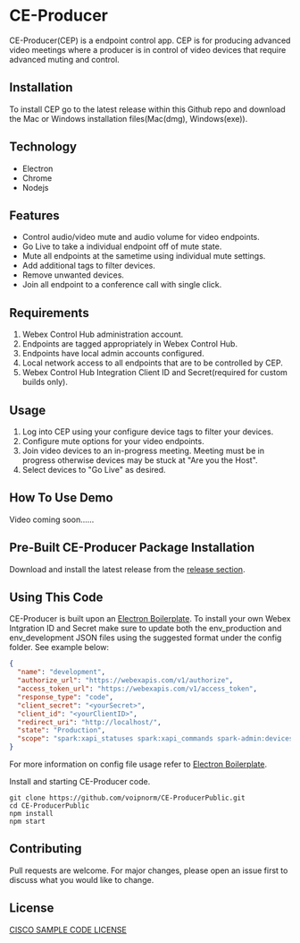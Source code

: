 # CE-Producer

CE-Producer(CEP) is a endpoint control app. CEP is for producing advanced video meetings
where a producer is in control of video devices that require advanced muting and control.

## Installation

To install CEP go to the latest release within this Github repo and download the Mac or Windows 
installation files(Mac(dmg), Windows(exe)).

## Technology
* Electron
* Chrome
* Nodejs

## Features

* Control audio/video mute and audio volume for video endpoints.
* Go Live to take a individual endpoint off of mute state.
* Mute all endpoints at the sametime using individual mute settings.
* Add additional tags to filter devices.
* Remove unwanted devices.
* Join all endpoint to a conference call with single click.

## Requirements

1. Webex Control Hub administration account.
2. Endpoints are tagged appropriately in Webex Control Hub.
3. Endpoints have local admin accounts configured.
4. Local network access to all endpoints that are to be controlled by CEP.
5. Webex Control Hub Integration Client ID and Secret(required for custom builds only).

## Usage

1. Log into CEP using your configure device tags to filter your devices.
2. Configure mute options for your video endpoints.
3. Join video devices to an in-progress meeting. 
Meeting must be in progress otherwise devices may be stuck at "Are you the Host".
4. Select devices to "Go Live" as desired.

## How To Use Demo

Video coming soon......

## Pre-Built CE-Producer Package Installation

Download and install the latest release from the [release section](https://github.com/voipnorm/CE-ProducerPublic/releases).

## Using This Code

CE-Producer is built upon an [Electron Boilerplate](https://github.com/szwacz/electron-boilerplate). To install your own Webex Intgration ID and Secret
make sure to update both the env_production and env_development JSON files using the suggested format under the config folder. See example below:
```json
{
  "name": "development",
  "authorize_url": "https://webexapis.com/v1/authorize",
  "access_token_url": "https://webexapis.com/v1/access_token",
  "response_type": "code",
  "client_secret": "<yourSecret>",
  "client_id": "<yourClientID>",
  "redirect_uri": "http://localhost/",
  "state": "Production",
  "scope": "spark:xapi_statuses spark:xapi_commands spark-admin:devices_read spark-admin:devices_write spark-admin:licenses_read spark-admin:places_read spark-admin:places_write spark-admin:workspaces_read spark-admin:workspace_metrics_read"
}
```
For more information on config file usage refer to [Electron Boilerplate](https://github.com/szwacz/electron-boilerplate).

Install and starting CE-Producer code.
```
git clone https://github.com/voipnorm/CE-ProducerPublic.git
cd CE-ProducerPublic
npm install
npm start
```
## Contributing
Pull requests are welcome. For major changes, please open an issue first to discuss what you would like to change.

## License
[CISCO SAMPLE CODE LICENSE](https://github.com/voipnorm/CE-Producer/blob/master/LICENSE)
